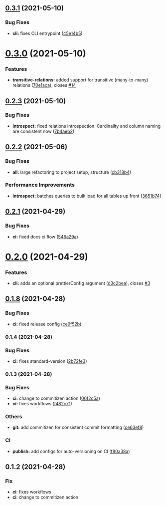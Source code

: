 ## [0.3.1](https://github.com/MattGson/relational-schema/compare/v0.3.0...v0.3.1) (2021-05-10)


### Bug Fixes

* **cli:** fixes CLI entrypoint ([45e14b5](https://github.com/MattGson/relational-schema/commit/45e14b516d61566e4ee89b0f7ddd144829faa90d))

# [0.3.0](https://github.com/MattGson/relational-schema/compare/v0.2.3...v0.3.0) (2021-05-10)


### Features

* **transitive-relations:** added support for transitive (many-to-many) relations ([70e1aca](https://github.com/MattGson/relational-schema/commit/70e1aca19a63516560ef57b89c4fadca16406f05)), closes [#14](https://github.com/MattGson/relational-schema/issues/14)

## [0.2.3](https://github.com/MattGson/relational-schema/compare/v0.2.2...v0.2.3) (2021-05-10)


### Bug Fixes

* **introspect:** fixed relations introspection. Cardinality and column naming are consistent now ([7b4aeb2](https://github.com/MattGson/relational-schema/commit/7b4aeb261d8611a8fdcc1ae51070c4c92e01001a))

## [0.2.2](https://github.com/MattGson/relational-schema/compare/v0.2.1...v0.2.2) (2021-05-06)


### Bug Fixes

* **all:** large refactoring to project setup, structure ([cb318b4](https://github.com/MattGson/relational-schema/commit/cb318b4a02aac287845749a0c5417665f66f52bb))


### Performance Improvements

* **introspect:** batches queries to bulk load for all tables up front ([3651b74](https://github.com/MattGson/relational-schema/commit/3651b740a31a6ad393bc4a10a010bf45fbfda8fb))

## [0.2.1](https://github.com/MattGson/relational-schema/compare/v0.2.0...v0.2.1) (2021-04-29)


### Bug Fixes

* **ci:** fixed docs ci flow ([546a29a](https://github.com/MattGson/relational-schema/commit/546a29a767208daa34dc3f73e363e3c6f239f4da))

# [0.2.0](https://github.com/MattGson/relational-schema/compare/v0.1.8...v0.2.0) (2021-04-29)


### Features

* **cli:** adds an optional prettierConfig argument ([d3c2bea](https://github.com/MattGson/relational-schema/commit/d3c2bea8da39fe3ed37b6c76e0704f8c2d59d062)), closes [#3](https://github.com/MattGson/relational-schema/issues/3)

## [0.1.8](https://github.com/MattGson/relational-schema/compare/v0.1.7...v0.1.8) (2021-04-28)


### Bug Fixes

* **ci:** fixed release config ([ce9f52b](https://github.com/MattGson/relational-schema/commit/ce9f52bf6319bba043ff18db71f8753e93e73440))


### 0.1.4 (2021-04-28)


### Bug Fixes

* **ci:** fixes standard-version ([2b72fe3](https://github.com/MattGson/relational-schema/commit/2b72fe30ff85ef8891e92a1a813442956aa05684))

### 0.1.3 (2021-04-28)


### Bug Fixes

* **ci:** change to commitizen action ([06f2c5a](https://github.com/MattGson/relational-schema/commit/06f2c5a24826dc6877e8cceedfc657790beb0f53))
* **ci:** fixes workflows ([f482c71](https://github.com/MattGson/relational-schema/commit/f482c71c9c43b40a28d1292010d4f2be879f4920))


### Others

* **git:** add commitizen for consistent commit formatting ([ce63ef8](https://github.com/MattGson/relational-schema/commit/ce63ef8d93f1d3122bf017815d613b5769b33b84))


### CI

* **publish:** add configs for auto-versioning on CI ([f80a38a](https://github.com/MattGson/relational-schema/commit/f80a38abf7c356e0a07125a39bdd7e65854fbdc5))

## 0.1.2 (2021-04-28)

### Fix

- **ci**: fixes workflows
- **ci**: change to commitizen action
